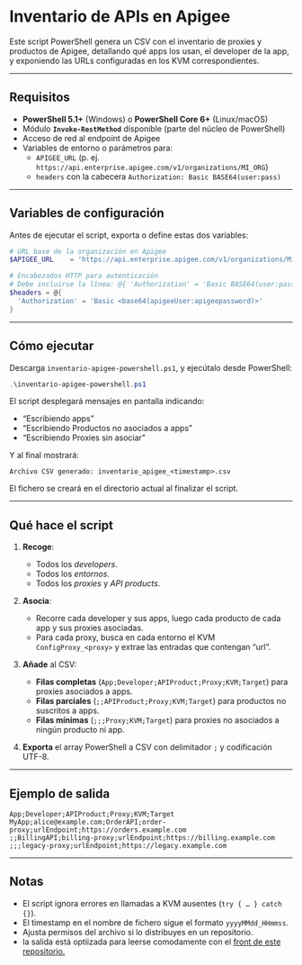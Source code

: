 # Inventario de APIs en Apigee

Este script PowerShell genera un CSV con el inventario de proxies y productos de Apigee, detallando qué apps los usan, el developer de la app, y exponiendo las URLs configuradas en los KVM correspondientes.

---

## Requisitos

- **PowerShell 5.1+** (Windows) o **PowerShell Core 6+** (Linux/macOS)
- Módulo **`Invoke-RestMethod`** disponible (parte del núcleo de PowerShell)
- Acceso de red al endpoint de Apigee
- Variables de entorno o parámetros para:
  - `APIGEE_URL` (p. ej. `https://api.enterprise.apigee.com/v1/organizations/MI_ORG`)
  - `headers` con la cabecera `Authorization: Basic BASE64(user:pass)`

---

## Variables de configuración

Antes de ejecutar el script, exporta o define estas dos variables:

```powershell
# URL base de la organización en Apigee
$APIGEE_URL    = 'https://api.enterprise.apigee.com/v1/organizations/MiOrganizacion'

# Encabezados HTTP para autenticación
# Debe incluirse la línea: @{ 'Authorization' = 'Basic BASE64(user:pass)' }
$headers = @{
  'Authorization' = 'Basic <base64(apigeeUser:apigeepassword)>'
}
```

---

## Cómo ejecutar

Descarga `inventario-apigee-powershell.ps1`, y ejecútalo desde PowerShell:

```powershell
.\inventario-apigee-powershell.ps1
```

El script desplegará mensajes en pantalla indicando:
- “Escribiendo apps”
- “Escribiendo Productos no asociados a apps”
- “Escribiendo Proxies sin asociar”

Y al final mostrará:

```
Archivo CSV generado: inventario_apigee_<timestamp>.csv
```

El fichero se creará en el directorio actual al finalizar el script. 

---

## Qué hace el script

1. **Recoge**:
   - Todos los _developers_.
   - Todos los _entornos_.
   - Todos los _proxies_ y _API products_.

2. **Asocia**:
   - Recorre cada developer y sus apps, luego cada producto de cada app y sus proxies asociadas.
   - Para cada proxy, busca en cada entorno el KVM `ConfigProxy_<proxy>` y extrae las entradas que contengan “url”.

3. **Añade** al CSV:
   - **Filas completas** (`App;Developer;APIProduct;Proxy;KVM;Target`) para proxies asociados a apps.
   - **Filas parciales** (`;;APIProduct;Proxy;KVM;Target`) para productos no suscritos a apps.
   - **Filas mínimas** (`;;;Proxy;KVM;Target`) para proxies no asociados a ningún producto ni app.

4. **Exporta** el array PowerShell a CSV con delimitador `;` y codificación UTF-8.

---

## Ejemplo de salida

```csv
App;Developer;APIProduct;Proxy;KVM;Target
MyApp;alice@example.com;OrderAPI;order-proxy;urlEndpoint;https://orders.example.com
;;BillingAPI;billing-proxy;urlEndpoint;https://billing.example.com
;;;legacy-proxy;urlEndpoint;https://legacy.example.com
```

---

## Notas

- El script ignora errores en llamadas a KVM ausentes (`try { … } catch {}`).
- El timestamp en el nombre de fichero sigue el formato `yyyyMMdd_HHmmss`.
- Ajusta permisos del archivo si lo distribuyes en un repositorio.
- la salida está optiizada para leerse comodamente con el [front de este repositorio.](https://github.com/alvbencor/apigee-management/blob/main/api-inventory-filter-front/readme.md) 
